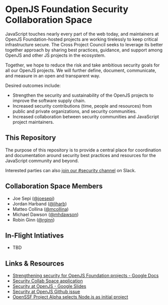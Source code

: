 # OpenJS Foundation Security Collaboration Space

JavaScript touches nearly every part of the web today, and maintainers at OpenJS Foundation-hosted projects are working tirelessly to keep critical infrastructure secure. The Cross Project Council seeks to leverage its better together approach by sharing best practices, guidance, and support among OpenJS and other JS projects in the ecosystem.

Together, we hope to reduce the risk and take ambitious security goals for all our OpenJS projects. We will further define, document, communicate, and measure in an open and transparent way.

Desired outcomes include:
- Strengthen the security and sustainability of the OpenJS projects to improve the software supply chain.
- Increased security contributions (time, people and resources) from public and private organizations, and security communities.
- Increased collaboration between security communities and JavaScript project maintainers.

## This Repository

The purpose of this repository is to provide a central place for coordination and documentation around security best practices and resources for the JavaScript community and beyond.

Interested parties can also [join our #security channel](https://communityinviter.com/apps/js-foundation/join-openjs-foundation-on-slack) on Slack.

## Collaboration Space Members
- Joe Sepi ([@joesepi](https://github.com/joesepi))
- Jordan Harband ([@ljharb](https://github.com/ljharb))
- Matteo Collina ([@mcollina](https://github.com/mcollina))
- Michael Dawson ([@mhdawson](https://github.com/mhdawson))
- Robin Ginn ([@rginn](https://github.com/rginn))

## In-Flight Intiatives
- TBD

## Links & Resources
- [Strengthening security for OpenJS Foundation projects - Google Docs](https://docs.google.com/document/d/1TE_vTVm4SQwaI0V0PSL9U1RHk67LZBsISEnC-7NQ33Q/edit)
- [Security Collab Space application](https://docs.google.com/document/d/1plT_JVSE21_IgK_yElXbffyCPkHMvlQkVGX-Y6OKqSQ/edit)
- [Security at OpenJS - Google Slides](https://docs.google.com/presentation/d/1VCPlq1J-y8CTbPsljfOWB_nqAixrBeb6yO7vgDUzJrs/edit#slide=id.p2)
- [Security at OpenJS Github issue](https://github.com/openjs-foundation/cross-project-council/issues/826)
- [OpenSSF Project Alpha selects Node.js as initial project](https://openjsf.org/blog/2022/04/18/open-source-security-foundation-openssf-selects-node-js-as-initial-project-to-improve-supply-chain-security/)
